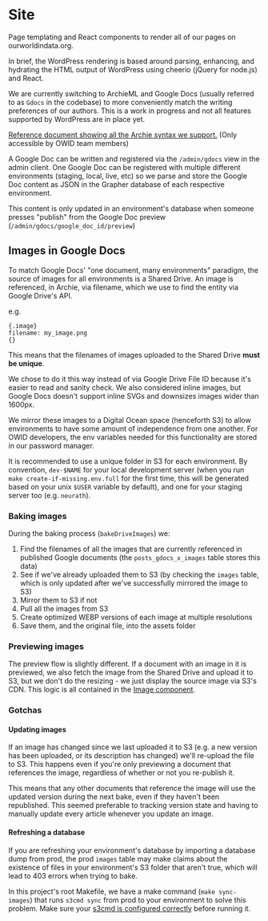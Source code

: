 # Site

Page templating and React components to render all of our pages on ourworldindata.org.

In brief, the WordPress rendering is based around parsing, enhancing, and hydrating the HTML output of WordPress using cheerio (jQuery for node.js) and React.

We are currently switching to ArchieML and Google Docs (usually referred to as `Gdocs` in the codebase) to more conveniently match the writing preferences of our authors. This is a work in progress and not all features supported by WordPress are in place yet.

[Reference document showing all the Archie syntax we support.](https://docs.google.com/document/d/1OLoTWloy4VecOjKTjB1wLV6tEphHJIMXfexrf1ZYJzU/edit) (Only accessible by OWID team members)

A Google Doc can be written and registered via the `/admin/gdocs` view in the admin client. One Google Doc can be registered with multiple different environments (staging, local, live, etc) so we parse and store the Google Doc content as JSON in the Grapher database of each respective environment.

This content is only updated in an environment's database when someone presses "publish" from the Google Doc preview (`/admin/gdocs/google_doc_id/preview`)

## Images in Google Docs

To match Google Docs' "one document, many environments" paradigm, the source of images for all environments is a Shared Drive. An image is referenced, in Archie, via filename, which we use to find the entity via Google Drive's API.

e.g.

```
{.image}
filename: my_image.png
{}
```

This means that the filenames of images uploaded to the Shared Drive **must be unique**.

We chose to do it this way instead of via Google Drive File ID because it's easier to read and sanity check. We also considered inline images, but Google Docs doesn't support inline SVGs and downsizes images wider than 1600px.

We mirror these images to a Digital Ocean space (henceforth S3) to allow environments to have some amount of independence from one another. For OWID developers, the env variables needed for this functionality are stored in our password manager.

It is recommended to use a unique folder in S3 for each environment. By convention, `dev-$NAME` for your local development server (when you run `make create-if-missing.env.full` for the first time, this will be generated based on your unix `$USER` variable by default), and one for your staging server too (e.g. `neurath`).

### Baking images

During the baking process (`bakeDriveImages`) we:

1. Find the filenames of all the images that are currently referenced in published Google documents (the `posts_gdocs_x_images` table stores this data)
2. See if we've already uploaded them to S3 (by checking the `images` table, which is only updated after we've successfully mirrored the image to S3)
3. Mirror them to S3 if not
4. Pull all the images from S3
5. Create optimized WEBP versions of each image at multiple resolutions
6. Save them, and the original file, into the assets folder

### Previewing images

The preview flow is slightly different. If a document with an image in it is previewed, we also fetch the image from the Shared Drive and upload it to S3, but we don't do the resizing - we just display the source image via S3's CDN. This logic is all contained in the [Image component](gdocs/Image.tsx).

### Gotchas

#### Updating images

If an image has changed since we last uploaded it to S3 (e.g. a new version has been uploaded, or its description has changed) we'll re-upload the file to S3. This happens even if you're only previewing a document that references the image, regardless of whether or not you re-publish it.

This means that any other documents that reference the image will use the updated version during the next bake, even if they haven't been republished. This seemed preferable to tracking version state and having to manually update every article whenever you update an image.

#### Refreshing a database

If you are refreshing your environment's database by importing a database dump from prod, the prod `images` table may make claims about the existence of files in your environment's S3 folder that aren't true, which will lead to 403 errors when trying to bake.

In this project's root Makefile, we have a make command (`make sync-images`) that runs `s3cmd sync` from prod to your environment to solve this problem. Make sure your [s3cmd is configured correctly](https://docs.digitalocean.com/products/spaces/reference/s3cmd/) before running it.
